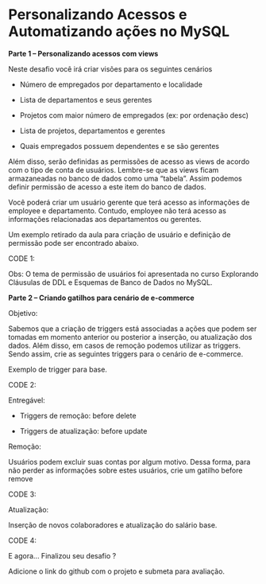 # Personalizando Acessos e Automatizando ações no MySQL

**Parte 1 – Personalizando acessos com views** 

Neste desafio você irá criar visões para os seguintes cenários 

- Número de empregados por departamento e localidade 

- Lista de departamentos e seus gerentes 

- Projetos com maior número de empregados (ex: por ordenação desc) 

- Lista de projetos, departamentos e gerentes 

- Quais empregados possuem dependentes e se são gerentes 
 
Além disso, serão definidas as permissões de acesso as views de acordo com o tipo de conta de usuários. Lembre-se que as views ficam armazaneadas no banco de dados como uma “tabela”. Assim podemos definir permissão de acesso a este item do banco de dados.  

Você poderá criar um usuário gerente que terá acesso as informações de employee e departamento. Contudo, employee não terá acesso as informações relacionadas aos departamentos ou gerentes. 

Um exemplo retirado da aula para criação de usuário e definição de permissão pode ser encontrado abaixo. 

CODE 1:

Obs: O tema de permissão de usuários foi apresentada no curso Explorando Cláusulas de DDL e Esquemas de Banco de Dados no MySQL. 

**Parte 2 – Criando gatilhos para cenário de e-commerce**

Objetivo: 

Sabemos que a criação de triggers está associadas a ações que podem ser tomadas em momento anterior ou posterior a inserção, ou atualização dos dados. Além disso, em casos de remoção podemos utilizar as triggers. Sendo assim, crie as seguintes triggers para o cenário de e-commerce. 

Exemplo de trigger para base.

CODE 2:

Entregável: 

- Triggers de remoção: before delete 

- Triggers de atualização: before update 

Remoção:  

Usuários podem excluir suas contas por algum motivo. Dessa forma, para não perder as informações sobre estes usuários, crie um gatilho before remove 

CODE 3:

Atualização:  

Inserção de novos colaboradores e atualização do salário base. 

CODE 4:

E agora... Finalizou seu desafio ? 

Adicione o link do github com o projeto e submeta para avaliação. 


